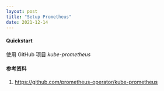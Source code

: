 ```yaml
---
layout: post
title: "Setup Prometheus"
date: 2021-12-14
---
```


#### **Quickstart**

使用 GitHub 项目 _kube-prometheus_

#### **参考资料**

1. <https://github.com/prometheus-operator/kube-prometheus>
